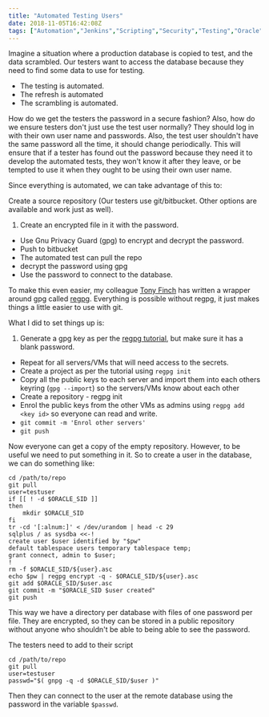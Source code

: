 ```yaml
---
title: "Automated Testing Users"
date: 2018-11-05T16:42:08Z
tags: ["Automation","Jenkins","Scripting","Security","Testing","Oracle"]
---
```


Imagine a situation where a production database is copied to test, and the data scrambled.
Our testers want to access the database because they need to find some data to use for testing.

* The testing is automated.
* The refresh is automated
* The scrambling is automated.

How do we get the testers the password in a secure fashion? Also, how do we ensure testers don't
just use the test user normally? They should log in with their own user name and passwords. Also,
the test user shouldn't have the same password all the time, it should change periodically. 
This will ensure that if a tester has found out the password because they need it to develop
the automated tests, they won't know it after they leave, or be tempted to use it when they
ought to be using their own user name.

Since everything is automated, we can take advantage of this to:

Create a source repository (Our testers use git/bitbucket. Other options are available and work just as well).

1. Create an encrypted file in it with the password.
* Use Gnu Privacy Guard (gpg) to encrypt and decrypt the password. 
* Push to bitbucket
* The automated test can pull the repo
* decrypt the password using gpg
* Use the password to connect to the database.

To make this even easier, my colleague [Tony Finch](https://dotat.at/) has written a wrapper
around gpg called [regpg](https://dotat.at/prog/regpg/). Everything is possible without regpg, it just makes
things a little easier to use with git.

What I did to set things up is:

1. Generate a gpg key as per the [regpg tutorial](https://dotat.at/prog/regpg/doc/tutorial.html), but make sure it has a blank password.  
* Repeat for all servers/VMs that will need access to the secrets.
* Create a project as per the tutorial using `regpg init`
* Copy all the public keys to each server and import them into each others keyring (`gpg --import`) so the servers/VMs know about each other
* Create a repository - regpg init
* Enrol the public keys from the other VMs as admins using `regpg add <key id>` so everyone can read and write.
* `git commit -m 'Enrol other servers'` 
* `git push`

Now everyone can get a copy of the empty repository. However, to be useful we need to put something in it. So to 
create a user in the database, we can do something like:

    cd /path/to/repo
    git pull
    user=testuser
    if [[ ! -d $ORACLE_SID ]]
    then
        mkdir $ORACLE_SID
    fi
    tr -cd '[:alnum:]' < /dev/urandom | head -c 29
    sqlplus / as sysdba <<-! 
    create user $user identified by "$pw"
    default tablespace users temporary tablespace temp;
    grant connect, admin to $user;
    !
    rm -f $ORACLE_SID/${user}.asc
    echo $pw | regpg encrypt -q - $ORACLE_SID/${user}.asc
    git add $ORACLE_SID/$user.asc
    git commit -m "$ORACLE_SID $user created"
    git push

This way we have a directory per database with files of one password per file. They are encrypted, so they can
be stored in a public repository without anyone who shouldn't be able to being able to see the password.

The testers need to add to their script 

    cd /path/to/repo
    git pull
    user=testuser
    passwd="$( gnpg -q -d $ORACLE_SID/$user )"

Then they can connect to the user at the remote database using the password in the variable `$passwd`.

